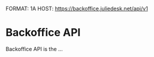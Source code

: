 FORMAT: 1A
HOST: https://backoffice.juliedesk.net/api/v1

# Backoffice API

Backoffice API is the ...